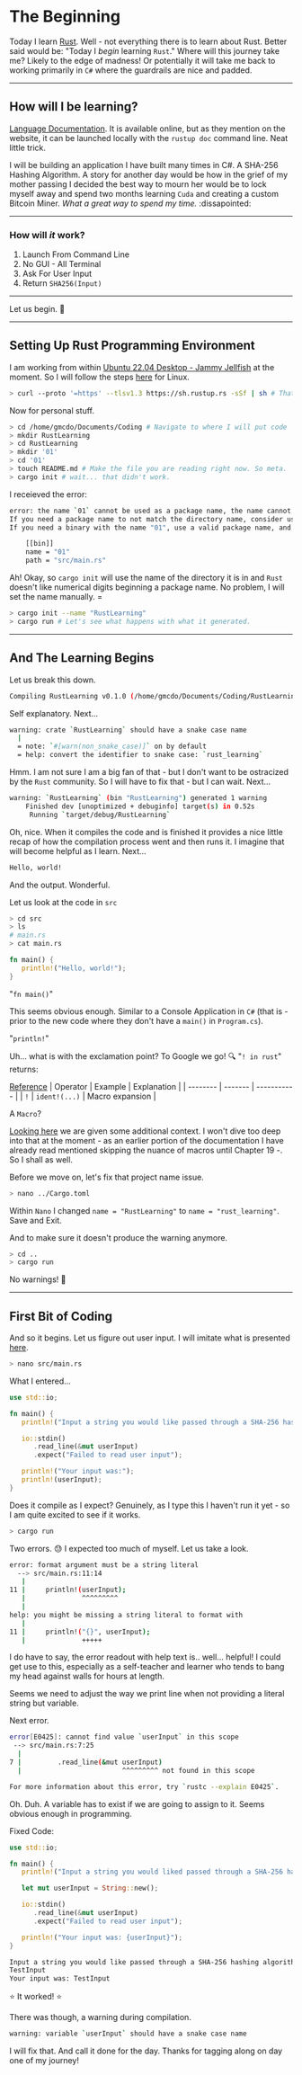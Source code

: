 # The Beginning

Today I learn [Rust](https://github.com/rust-lang/rust). Well - not everything there is to learn about Rust. Better said would be: "Today I *begin* learning `Rust`." Where will this journey take me? Likely to the edge of madness! Or potentially it will take me back to working primarily in `C#` where the guardrails are nice and padded.

***

## How will I be learning?

[Language Documentation](https://www.rust-lang.org/learn#:~:text=Grow%20with%20Rust-,Read,-the%20core%20documentation). It is available online, but as they mention on the website, it can be launched locally with the `rustup doc` command line. Neat little trick.

I will be building an application I have built many times in C#. A SHA-256 Hashing Algorithm. A story for another day would be how in the grief of my mother passing I decided the best way to mourn her would be to lock myself away and spend two months learning `Cuda` and creating a custom Bitcoin Miner. *What a great way to spend my time.* :dissapointed:

***

### How will *it* work?

1. Launch From Command Line
2. No GUI - All Terminal
3. Ask For User Input
4. Return `SHA256(Input)`

***

Let us begin. :rocket:

***

## Setting Up Rust Programming Environment

I am working from within [Ubuntu 22.04 Desktop - Jammy Jellfish](https://releases.ubuntu.com/22.04/) at the moment. So I will follow the steps [here](https://doc.rust-lang.org/book/ch01-01-installation.html) for Linux.

```Bash
> curl --proto '=https' --tlsv1.3 https://sh.rustup.rs -sSf | sh # That is it! Rust is installed.
```

Now for personal stuff.

```Bash
> cd /home/gmcdo/Documents/Coding # Navigate to where I will put code
> mkdir RustLearning
> cd RustLearning 
> mkdir '01'
> cd '01' 
> touch README.md # Make the file you are reading right now. So meta.
> cargo init # wait... that didn't work.
```

I receieved the error:

```Bash
error: the name `01` cannot be used as a package name, the name cannot start with a digit
If you need a package name to not match the directory name, consider using --name flag.
If you need a binary with the name "01", use a valid package name, and set the binary name to be different from the package. This can be done by setting the binary filename to `src/bin/01.rs` or change the name in Cargo.toml with:

    [[bin]]
    name = "01"
    path = "src/main.rs"

```

Ah! Okay, so `cargo init` will use the name of the directory it is in and `Rust` doesn't like numerical digits beginning a package name. No problem, I will set the name manually. =

```Bash
> cargo init --name "RustLearning"
> cargo run # Let's see what happens with what it generated.
```

***

## And The Learning Begins

Let us break this down.

```Bash
Compiling RustLearning v0.1.0 (/home/gmcdo/Documents/Coding/RustLearning/01)
```

Self explanatory. Next...

```Bash
warning: crate `RustLearning` should have a snake case name
  |
  = note: `#[warn(non_snake_case)]` on by default
  = help: convert the identifier to snake case: `rust_learning`
```

Hmm. I am not sure I am a big fan of that - but I don't want to be ostracized by the `Rust` community. So I will have to fix that - but I can wait. Next...

```Bash
warning: `RustLearning` (bin "RustLearning") generated 1 warning
    Finished dev [unoptimized + debuginfo] target(s) in 0.52s
     Running `target/debug/RustLearning`
```

Oh, nice. When it compiles the code and is finished it provides a nice little recap of how the compilation process went and then runs it. I imagine that will become helpful as I learn. Next...

```Bash
Hello, world!
```

And the output. Wonderful.

Let us look at the code in `src`

```Bash
> cd src
> ls
# main.rs
> cat main.rs
```

```Rust
fn main() {
   println!("Hello, world!");
}
```

"`fn main()`"

This seems obvious enough. Similar to a Console Application in `C#` (that is - prior to the new code where they don't have a `main()` in `Program.cs`).

"`println!`"

Uh... what is with the exclamation point? To Google we go! :mag: "`! in rust`" returns:

[Reference](https://doc.rust-lang.org/book/appendix-02-operators.html)
| Operator | Example | Explanation |
| -------- | ------- | ----------- |
| `!` | `ident!(...)` | Macro expansion |

A `Macro`?

[Looking here](https://doc.rust-lang.org/book/ch19-06-macros.html) we are given some additional context. I won't dive too deep into that at the moment - as an earlier portion of the documentation I have already read mentioned skipping the nuance of macros until Chapter 19 -. So I shall as well.

Before we move on, let's fix that project name issue.

```Bash
> nano ../Cargo.toml
```

Within `Nano` I changed `name = "RustLearning"` to `name = "rust_learning"`. Save and Exit.

And to make sure it doesn't produce the warning anymore.

```Bash
> cd ..
> cargo run
```

No warnings! :star2:

***

## First Bit of Coding

And so it begins. Let us figure out user input. I will imitate what is presented [here](https://doc.rust-lang.org/book/ch02-00-guessing-game-tutorial.html).

```Bash
> nano src/main.rs
```

What I entered...

```Rust
use std::io;

fn main() {
   println!("Input a string you would like passed through a SHA-256 hashing algorithm.");

   io::stdin()
      .read_line(&mut userInput)
      .expect("Failed to read user input");

   println!("Your input was:");
   println!(userInput);
}
```

Does it compile as I expect? Genuinely, as I type this I haven't run it yet - so I am quite excited to see if it works.

```Bash
> cargo run
```

Two errors. :sweat: I expected too much of myself. Let us take a look.

```Bash
error: format argument must be a string literal
  --> src/main.rs:11:14
   |
11 |     println!(userInput);
   |              ^^^^^^^^^
   |
help: you might be missing a string literal to format with
   |
11 |     println!("{}", userInput);
   |              +++++
```

I do have to say, the error readout with help text is.. well... helpful! I could get use to this, especially as a self-teacher and learner who tends to bang my head against walls for hours at length.

Seems we need to adjust the way we print line when not providing a literal string but variable.

Next error.

```Bash
error[E0425]: cannot find value `userInput` in this scope
 --> src/main.rs:7:25
  |
7 |         .read_line(&mut userInput)
  |                         ^^^^^^^^^ not found in this scope

For more information about this error, try `rustc --explain E0425`.
```

Oh. Duh. A variable has to exist if we are going to assign to it. Seems obvious enough in programming.

Fixed Code:

```Rust
use std::io;

fn main() {
   println!("Input a string you would liked passed through a SHA-256 hashing algorithm.");

   let mut userInput = String::new();

   io::stdin()
      .read_line(&mut userInput)
      .expect("Failed to read user input");

   println!("Your input was: {userInput}");
}
```

```Bash
Input a string you would like passed through a SHA-256 hashing algorithm.
TestInput
Your input was: TestInput
```

:star: It worked! :star:

There was though, a warning during compilation.

```Bash
warning: variable `userInput` should have a snake case name
```

I will fix that. And call it done for the day. Thanks for tagging along on day one of my journey!
